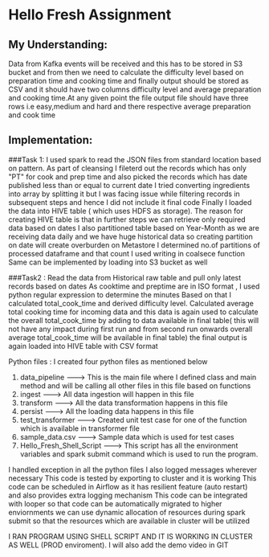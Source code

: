 # Hello Fresh Assignment

## My Understanding:

Data from Kafka events will be received and this has to be stored in S3 bucket and from then we need to calculate the difficulty level based on preparation time and cooking time and finally output should be stored as CSV and it should have two columns difficulty level and average preparation and cooking time.At any given point the file output file should have three rows i.e easy,medium and hard and there respective average preparation and cook time

## Implementation:
###Task 1:
I used spark to read the JSON files from standard location based on pattern.
As part of cleansing I fileterd out the records which has only "PT" for cook and prep time and also picked the records which has date published less than or equal to current date
I tried converting ingredients into array by splitting it but I was facing issue while filtering records in subsequent steps and hence I did not include it final code
Finally I loaded the data into HIVE table ( which uses HDFS as storage). The reason for creating HIVE table is that in further steps we can retrieve only required data based on dates
I also partitioned table based on Year-Month as we are receiving data daily and we have huge historical data so creating partition on date will create overburden on Metastore
I determined no.of partitions of processed dataframe and that count I used writing in coalsece function
Same can be implemented by loading into S3 bucket as well

###Task2 :
Read the data from Historical raw table and pull only latest records based on dates
As cooktime and preptime are in ISO format , I used python regular expression to determine the minutes 
Based on that I calculated total_cook_time and derived difficulty level. Calculated average total cooking time for incoming data and this data is again used to calculate the overall total_cook_time by adding to data available in final table( this will not have any impact during first run and from second run onwards overall average total_cook_time will be available in final table)
the final output is again loaded into HIVE table with CSV format


Python files :
I created four python files as mentioned below
1. data_pipeline ---> This is the main file where I defined class and main method and will be calling all other files in this file based on functions
2. ingest ---> All data ingestion will happen in this file
3. transform ---> All the data transformation happens in this file
4. persist ---> All the loading data happens in this file
5. test_transformer ---> Created unit test case for one of the function which is available in transformer file
6. sample_data.csv ---> Sample data which is used for test cases
7. Hello_Fresh_Shell_Script ---> This script has all the environment variables and spark submit command which is used to run the program.

I handled exception in all the python files
I also logged messages wherever necessary 
This code is tested by exporting to cluster and it is working
This code can be scheduled in Airflow as it has resilient feature (auto restart) and also provides extra logging mechanism
This code can be integrated with looper so that code can be automatically migrated to higher enviornments
we can use dynamic allocation of resources during spark submit so that the resources which are available in cluster will be utilized

I RAN PROGRAM USING SHELL SCRIPT AND IT IS WORKING IN CLUSTER AS WELL (PROD enviroment).
I will also add the demo video in GIT